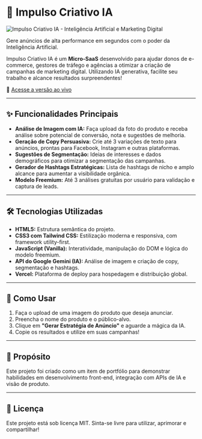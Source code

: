 # 🚀 Impulso Criativo IA

<img src="https://iili.io/KEKp3fj.jpg" alt="Impulso Criativo IA - Inteligência Artificial e Marketing Digital">

Gere anúncios de alta performance em segundos com o poder da Inteligência Artificial.

Impulso Criativo IA é um **Micro-SaaS** desenvolvido para ajudar donos de e-commerce, gestores de tráfego e agências a otimizar a criação de campanhas de marketing digital. Utilizando IA generativa, facilite seu trabalho e alcance resultados surpreendentes!

🔗 [Acesse a versão ao vivo](https://bersou.github.io/impulso-criativo-ia/)

---

## ✨ Funcionalidades Principais

- **Análise de Imagem com IA:** Faça upload da foto do produto e receba análise sobre potencial de conversão, nota e sugestões de melhoria.
- **Geração de Copy Persuasiva:** Crie até 3 variações de texto para anúncios, prontas para Facebook, Instagram e outras plataformas.
- **Sugestões de Segmentação:** Ideias de interesses e dados demográficos para otimizar a segmentação das campanhas.
- **Gerador de Hashtags Estratégicas:** Lista de hashtags de nicho e amplo alcance para aumentar a visibilidade orgânica.
- **Modelo Freemium:** Até 3 análises gratuitas por usuário para validação e captura de leads.

---

## 🛠️ Tecnologias Utilizadas

- **HTML5:** Estrutura semântica do projeto.
- **CSS3 com Tailwind CSS:** Estilização moderna e responsiva, com framework utility-first.
- **JavaScript (Vanilla):** Interatividade, manipulação do DOM e lógica do modelo freemium.
- **API do Google Gemini (IA):** Análise de imagem e criação de copy, segmentação e hashtags.
- **Vercel:** Plataforma de deploy para hospedagem e distribuição global.

---

## 🚀 Como Usar

1. Faça o upload de uma imagem do produto que deseja anunciar.
2. Preencha o nome do produto e o público-alvo.
3. Clique em **"Gerar Estratégia de Anúncio"** e aguarde a mágica da IA.
4. Copie os resultados e utilize em suas campanhas!

---

## 🎯 Propósito

Este projeto foi criado como um item de portfólio para demonstrar habilidades em desenvolvimento front-end, integração com APIs de IA e visão de produto.

---

## 📄 Licença

Este projeto está sob licença MIT. Sinta-se livre para utilizar, aprimorar e compartilhar!
